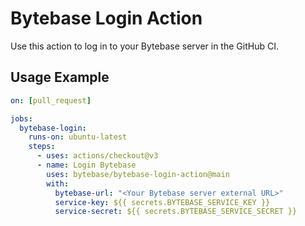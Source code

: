 # Bytebase Login Action

Use this action to log in to your Bytebase server in the GitHub CI.

## Usage Example

```yml
on: [pull_request]

jobs:
  bytebase-login:
    runs-on: ubuntu-latest
    steps:
      - uses: actions/checkout@v3
      - name: Login Bytebase
        uses: bytebase/bytebase-login-action@main
        with:
          bytebase-url: "<Your Bytebase server external URL>"
          service-key: ${{ secrets.BYTEBASE_SERVICE_KEY }}
          service-secret: ${{ secrets.BYTEBASE_SERVICE_SECRET }}
```

